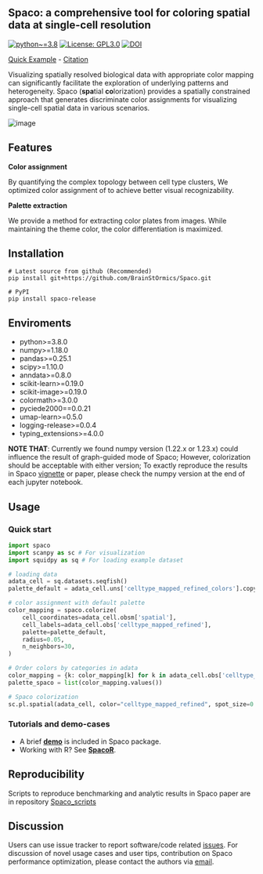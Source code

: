 ## Spaco: a comprehensive tool for coloring spatial data at single-cell resolution

[![python~=3.8](https://img.shields.io/badge/python-3.8-brightgreen)](https://www.python.org/)
[![License: GPL3.0](https://img.shields.io/badge/License-GPL3.0-yellow)](https://opensource.org/license/gpl-3-0/)
[![DOI](https://zenodo.org/badge/573317165.svg)](https://zenodo.org/doi/10.5281/zenodo.10113347)

[Quick Example](https://github.com/BrainStOrmics/Spaco_scripts/blob/main/Vignette/Demo.ipynb) - [Citation](https://github.com/BrainStOrmics/Spaco)

Visualizing spatially resolved biological data with appropriate color mapping can significantly facilitate the exploration of underlying patterns and heterogeneity. Spaco (**spa**tial **co**lorization) provides a spatially constrained approach that generates discriminate color assignments for visualizing single-cell spatial data in various scenarios.

![image](https://github.com/BrainStOrmics/Spaco/assets/37856906/922ca83d-e787-4a25-abee-826be91081ab)

## Features

**Color assignment**

By quantifying the complex topology between cell type clusters, We optimized color assignment of to achieve better visual recognizability.

**Palette extraction**

We provide a method for extracting color plates from images. While maintaining the theme color, the color differentiation is maximized.

## Installation

```
# Latest source from github (Recommended)
pip install git+https://github.com/BrainStOrmics/Spaco.git
```

```
# PyPI
pip install spaco-release
```

## Enviroments

- python>=3.8.0
- numpy>=1.18.0
- pandas>=0.25.1
- scipy>=1.10.0
- anndata>=0.8.0
- scikit-learn>=0.19.0
- scikit-image>=0.19.0
- colormath>=3.0.0
- pyciede2000==0.0.21
- umap-learn>=0.5.0
- logging-release>=0.0.4
- typing_extensions>=4.0.0

**NOTE THAT**: Currently we found numpy version (1.22.x or 1.23.x) could influence the result of graph-guided mode of Spaco; However, colorization should be acceptable with either version; To exactly reproduce the results in Spaco [vignette](https://github.com/BrainStOrmics/Spaco_scripts/blob/main/Vignette/Demo.ipynb) or paper, please check the numpy version at the end of each jupyter notebook.


## Usage

### Quick start

```python
import spaco
import scanpy as sc # For visualization
import squidpy as sq # For loading example dataset

# loading data
adata_cell = sq.datasets.seqfish()
palette_default = adata_cell.uns['celltype_mapped_refined_colors'].copy()

# color assignment with default palette
color_mapping = spaco.colorize(
    cell_coordinates=adata_cell.obsm['spatial'],
    cell_labels=adata_cell.obs['celltype_mapped_refined'],
    palette=palette_default,
    radius=0.05,
    n_neighbors=30,
)

# Order colors by categories in adata
color_mapping = {k: color_mapping[k] for k in adata_cell.obs['celltype_mapped_refined'].cat.categories}
palette_spaco = list(color_mapping.values())

# Spaco colorization
sc.pl.spatial(adata_cell, color="celltype_mapped_refined", spot_size=0.035, palette=palette_spaco)
```

### Tutorials and demo-cases
- A brief [**demo**](https://github.com/BrainStOrmics/Spaco_scripts/blob/main/Vignette/Demo.ipynb) is included in Spaco package.
- Working with R? See [**SpacoR**](https://github.com/BrainStOrmics/SpacoR).

## Reproducibility
Scripts to reproduce benchmarking and analytic results in Spaco paper are in repository [Spaco_scripts](https://github.com/BrainStOrmics/Spaco_scripts)

## Discussion 
Users can use issue tracker to report software/code related [issues](https://github.com/BrainStOrmics/Spaco/issues). For discussion of novel usage cases and user tips, contribution on Spaco performance optimization, please contact the authors via [email](mailto:baiyinqi@genomics.cn). 

